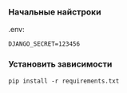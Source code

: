 ### Начальные найстроки

.env:

```
DJANGO_SECRET=123456
```

### Установить зависимости

```
pip install -r requirements.txt 
```

